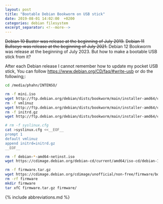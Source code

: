 ```yaml
---
layout: post
title: "Bootable Debian Bookworm on USB stick"
date: 2019-08-01 14:02:00  +0200
categories: debian filesystem
excerpt_separator: <!--more-->
---
```


~~Debian 10 Buster was release at the beginning of July 2019.~~
~~Debian 11 Bullseye was release at the beginning of July 2021.~~
Debian 12 Bookworm was release at the beginning of July 2023.
But how to make a bootable USB stick from it?

<!--more-->

After each Debian release I cannot remember how to update my pocket USB stick,
You can follow <https://www.debian.org/CD/faq/#write-usb> or do the following;:

```bash
cd /media/phahn/INTENSO/

rm -f mini.iso
wget http://ftp.debian.org/debian/dists/bookworm/main/installer-amd64/current/images/netboot/mini.iso
rm -f vmlinuz
wget http://ftp.debian.org/debian/dists/bookworm/main/installer-amd64/current/images/hd-media/vmlinuz
rm -f initrd.gz
wget http://ftp.debian.org/debian/dists/bookworm/main/installer-amd64/current/images/hd-media/initrd.gz

# rm -f syslinux.cfg
cat >syslinux.cfg <<__EOF__
prompt 1
default vmlinuz
append initrd=initrd.gz
__EOF__

rm -f debian-*-amd64-netinst.iso
wget https://cdimage.debian.org/debian-cd/current/amd64/iso-cd/debian-12.4.0-amd64-netinst.iso

rm -f firmware.tar.gz
wget https://cdimage.debian.org/cdimage/unofficial/non-free/firmware/bookworm/current/firmware.tar.gz
rm -rf firmware
mkdir firmware
tar xfC firmware.tar.gz firmware/
```

{% include abbreviations.md %}
